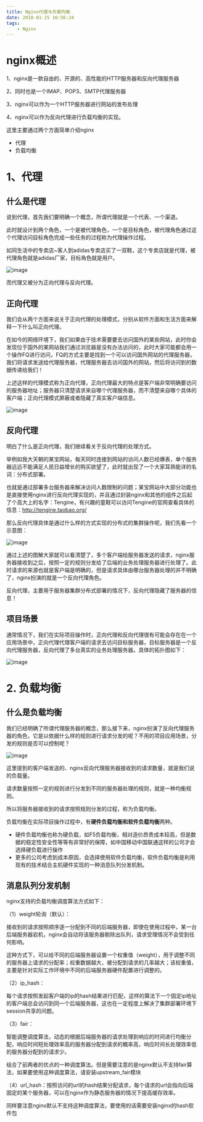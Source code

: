 ```yaml
---
title: Nginx代理与负载均衡
date: 2018-01-25 16:56:24
tags: 
    - Nginx
---
```

# nginx概述
1、nginx是一款自由的、开源的、高性能的HTTP服务器和反向代理服务器

2、同时也是一个IMAP、POP3、SMTP代理服务器

3、nginx可以作为一个HTTP服务器进行网站的发布处理

4、nginx可以作为反向代理进行负载均衡的实现。

这里主要通过两个方面简单介绍nginx

- 代理
- 负载均衡

# 1、代理

## 什么是代理
说到代理，首先我们要明确一个概念，所谓代理就是一个代表、一个渠道。

此时就设计到两个角色，一个是被代理角色，一个是目标角色，被代理角色通过这个代理访问目标角色完成一些任务的过程称为代理操作过程。

如同生活中的专卖店~客人到adidas专卖店买了一双鞋，这个专卖店就是代理，被代理角色就是adidas厂家，目标角色就是用户。

![image](https://upload-images.jianshu.io/upload_images/6152595-fc82897cfbff873e.png?imageMogr2/auto-orient/strip)

而代理又被分为正向代理与反向代理。

## 正向代理

我们会从两个方面来说关于正向代理的处理模式，分别从软件方面和生活方面来解释一下什么叫正向代理。

在如今的网络环境下，我们如果由于技术需要要去访问国外的某些网站，此时你会发现位于国外的某网站我们通过浏览器是没有办法访问的，此时大家可能都会用一个操作FQ进行访问，FQ的方式主要是找到一个可以访问国外网站的代理服务器，我们将请求发送给代理服务器，代理服务器去访问国外的网站，然后将访问到的数据传递给我们！

上述这样的代理模式称为正向代理，正向代理最大的特点是客户端非常明确要访问的服务器地址；服务器只清楚请求来自哪个代理服务器，而不清楚来自哪个具体的客户端；正向代理模式屏蔽或者隐藏了真实客户端信息。

![image](https://upload-images.jianshu.io/upload_images/6152595-d78bb9a776bbe12b.png?imageMogr2/auto-orient/strip)

## 反向代理

明白了什么是正向代理，我们继续看关于反向代理的处理方式。

举例如我大天朝的某宝网站，每天同时连接到网站的访问人数已经爆表，单个服务器远远不能满足人民日益增长的购买欲望了，此时就出现了一个大家耳熟能详的名词：分布式部署。

也就是通过部署多台服务器来解决访问人数限制的问题；某宝网站中大部分功能也是直接使用nginx进行反向代理实现的，并且通过封装nginx和其他的组件之后起了个高大上的名字：Tengine，有兴趣的童鞋可以访问Tengine的官网查看具体的信息：http://tengine.taobao.org/

那么反向代理具体是通过什么样的方式实现的分布式的集群操作呢，我们先看一个示意图：

![image](https://upload-images.jianshu.io/upload_images/6152595-ad86af969bb284a6.png?imageMogr2/auto-orient/strip)

通过上述的图解大家就可以看清楚了，多个客户端给服务器发送的请求，nginx服务器接收到之后，按照一定的规则分发给了后端的业务处理服务器进行处理了。此时请求的来源也就是客户端是明确的，但是请求具体由哪台服务器处理的并不明确了，nginx扮演的就是一个反向代理角色。

反向代理，主要用于服务器集群分布式部署的情况下，反向代理隐藏了服务器的信息！

## 项目场景

通常情况下，我们在实际项目操作时，正向代理和反向代理很有可能会存在在一个应用场景中，正向代理代理客户端的请求去访问目标服务器，目标服务器是一个反向代理服务器，反向代理了多台真实的业务处理服务器。具体的拓扑图如下：

![image](https://upload-images.jianshu.io/upload_images/6152595-f1e7ee0907bf2a15.png?imageMogr2/auto-orient/strip)

# 2. 负载均衡

## 什么是负载均衡

我们已经明确了所谓代理服务器的概念，那么接下来，nginx扮演了反向代理服务器的角色，它是以依据什么样的规则进行请求分发的呢？不用的项目应用场景，分发的规则是否可以控制呢？

![image](https://upload-images.jianshu.io/upload_images/6152595-2eacc6b64f99f75f.png?imageMogr2/auto-orient/strip)

这里提到的客户端发送的、nginx反向代理服务器接收到的请求数量，就是我们说的负载量。

请求数量按照一定的规则进行分发到不同的服务器处理的规则，就是一种均衡规则。

所以将服务器接收到的请求按照规则分发的过程，称为负载均衡。

负载均衡在实际项目操作过程中，有**硬件负载均衡和软件负载均衡**两种。

- 硬件负载均衡也称为硬负载，如F5负载均衡，相对造价昂贵成本较高，但是数据的稳定性安全性等等有非常好的保障，如中国移动中国联通这样的公司才会选择硬负载进行操作
- 更多的公司考虑到成本原因，会选择使用软件负载均衡，软件负载均衡是利用现有的技术结合主机硬件实现的一种消息队列分发机制。

## 消息队列分发机制

nginx支持的负载均衡调度算法方式如下：

（1）weight轮询（默认）：

接收到的请求按照顺序逐一分配到不同的后端服务器，即使在使用过程中，某一台后端服务器宕机，nginx会自动将该服务器剔除出队列，请求受理情况不会受到任何影响。

这种方式下，可以给不同的后端服务器设置一个权重值（weight），用于调整不同的服务器上请求的分配率；权重数据越大，被分配到请求的几率越大；该权重值，主要是针对实际工作环境中不同的后端服务器硬件配置进行调整的。

（2）ip_hash：

每个请求按照发起客户端的ip的hash结果进行匹配，这样的算法下一个固定ip地址的客户端总会访问到同一个后端服务器，这也在一定程度上解决了集群部署环境下session共享的问题。

（3）fair：

智能调整调度算法，动态的根据后端服务器的请求处理到响应的时间进行均衡分配，响应时间短处理效率高的服务器分配到请求的概率高，响应时间长处理效率低的服务器分配到的请求少。

结合了前两者的优点的一种调度算法。但是需要注意的是nginx默认不支持fair算法，如果要使用这种调度算法，请安装upstream_fair模块

（4）url_hash：按照访问的url的hash结果分配请求，每个请求的url会指向后端固定的某个服务器，可以在nginx作为静态服务器的情况下提高缓存效率。

同样要注意nginx默认不支持这种调度算法，要使用的话需要安装nginx的hash软件包


